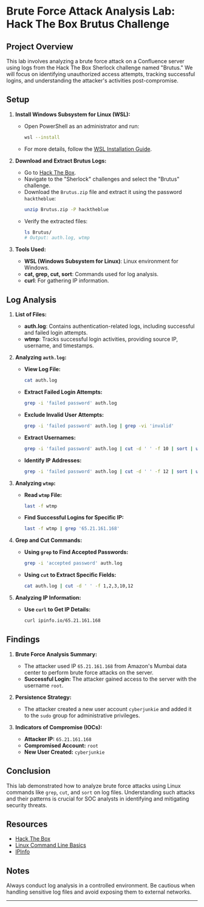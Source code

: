 # Brute Force Attack Analysis Lab: Hack The Box Brutus Challenge

## Project Overview

This lab involves analyzing a brute force attack on a Confluence server using logs from the Hack The Box Sherlock challenge named "Brutus." We will focus on identifying unauthorized access attempts, tracking successful logins, and understanding the attacker's activities post-compromise.

## Setup

1. **Install Windows Subsystem for Linux (WSL):**
   - Open PowerShell as an administrator and run:
     ```bash
     wsl --install
     ```
   - For more details, follow the [WSL Installation Guide](https://docs.microsoft.com/en-us/windows/wsl/install).

2. **Download and Extract Brutus Logs:**
   - Go to [Hack The Box](https://hackthebox.eu).
   - Navigate to the "Sherlock" challenges and select the "Brutus" challenge.
   - Download the `Brutus.zip` file and extract it using the password `hacktheblue`:
     ```bash
     unzip Brutus.zip -P hacktheblue
     ```
   - Verify the extracted files:
     ```bash
     ls Brutus/
     # Output: auth.log, wtmp
     ```

3. **Tools Used:**
   - **WSL (Windows Subsystem for Linux)**: Linux environment for Windows.
   - **cat, grep, cut, sort**: Commands used for log analysis.
   - **curl**: For gathering IP information.

## Log Analysis

1. **List of Files:**
   - **auth.log**: Contains authentication-related logs, including successful and failed login attempts.
   - **wtmp**: Tracks successful login activities, providing source IP, username, and timestamps.

2. **Analyzing `auth.log`:**
   - **View Log File:**
     ```bash
     cat auth.log
     ```
   - **Extract Failed Login Attempts:**
     ```bash
     grep -i 'failed password' auth.log
     ```
   - **Exclude Invalid User Attempts:**
     ```bash
     grep -i 'failed password' auth.log | grep -vi 'invalid'
     ```
   - **Extract Usernames:**
     ```bash
     grep -i 'failed password' auth.log | cut -d ' ' -f 10 | sort | uniq -c | sort -nr
     ```
   - **Identify IP Addresses:**
     ```bash
     grep -i 'failed password' auth.log | cut -d ' ' -f 12 | sort | uniq -c | sort -nr
     ```

3. **Analyzing `wtmp`:**
   - **Read `wtmp` File:**
     ```bash
     last -f wtmp
     ```
   - **Find Successful Logins for Specific IP:**
     ```bash
     last -f wtmp | grep '65.21.161.168'
     ```

4. **Grep and Cut Commands:**
   - **Using `grep` to Find Accepted Passwords:**
     ```bash
     grep -i 'accepted password' auth.log
     ```
   - **Using `cut` to Extract Specific Fields:**
     ```bash
     cat auth.log | cut -d ' ' -f 1,2,3,10,12
     ```

5. **Analyzing IP Information:**
   - **Use `curl` to Get IP Details:**
     ```bash
     curl ipinfo.io/65.21.161.168
     ```

## Findings

1. **Brute Force Analysis Summary:**
   - The attacker used IP `65.21.161.168` from Amazon's Mumbai data center to perform brute force attacks on the server.
   - **Successful Login:** The attacker gained access to the server with the username `root`.

2. **Persistence Strategy:**
   - The attacker created a new user account `cyberjunkie` and added it to the `sudo` group for administrative privileges.

3. **Indicators of Compromise (IOCs):**
   - **Attacker IP:** `65.21.161.168`
   - **Compromised Account:** `root`
   - **New User Created:** `cyberjunkie`

## Conclusion

This lab demonstrated how to analyze brute force attacks using Linux commands like `grep`, `cut`, and `sort` on log files. Understanding such attacks and their patterns is crucial for SOC analysts in identifying and mitigating security threats.

## Resources

- [Hack The Box](https://hackthebox.eu)
- [Linux Command Line Basics](https://linuxcommand.org/)
- [IPInfo](https://ipinfo.io/)

## Notes

Always conduct log analysis in a controlled environment. Be cautious when handling sensitive log files and avoid exposing them to external networks.

---
